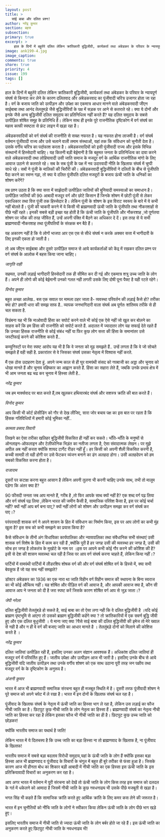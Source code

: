 ```yaml
---
layout: post
title: >
   सांई बाबा और दलित प्रश्न!
author: नरेंद्र कुमार
section: बहस
subsection:
primary: true
excerpt: >
    हाल के दिनों में बहुतेरे दलित लेकिन क्रांतिकारी बुद्धिजीवी, कार्यकर्ता तथा अंबेडकर के परिवार के न्यायपूर्ण संघर्ष से किनारा कर लेने के कारण दलितवाद और अंबेडकरवाद का पूंजीवादी चरित्र उजागर होता जा रहा है।
image: ank199-4.jpg
image_caption: 
comments: true
share: true
priority: 4
issue: 199
tags: []
---
```


हाल के दिनों में बहुतेरे दलित लेकिन क्रांतिकारी बुद्धिजीवी, कार्यकर्ता तथा अंबेडकर के परिवार के न्यायपूर्ण संघर्ष से किनारा कर लेने के कारण दलितवाद और अंबेडकरवाद का पूंजीवादी चरित्र उजागर होता जा रहा है। वर्ग के बजाय जाति को उत्पीड़न और उपेक्षा का एकमात्र आधार मानने वाले अंबेडकरवादी जीएन साईबाबा तथा आनंद तेलतुमड़े जैसे बुद्धिजीवियों के पक्ष में सड़क पर आने से कतराते रहे। क्या ये दोनों और इनके जैसे अन्य बुद्धिजीवी दलित समुदाय का प्रतिनिधित्व नहीं करते हैं? यह दलित समुदाय के सबसे उत्पीड़ित शोषित समूह के प्रतिनिधि हैं। लेकिन साथ ही इनके पूरे राजनीतिक दृष्टिकोण में वर्ग संघर्ष का महत्व काफी स्पष्टता से फ्रंट लाइन में खड़ा रहा है।

अंबेडकरवादियों को वर्ग संघर्ष की राजनीति से सख्त नफरत है। यह नफरत होना लाजमी है। वर्ग संघर्ष वर्तमान पूंजीवादी राज्य और उसे चलाने वाली तमाम संस्थाओं, यहां तक कि संविधान को चुनौती देता है। उसके वर्गीय चरित्र का पर्दाफाश करता है। अंबेडकरवादियों को इसी पूंजीवादी राज्य और इसके विभिन्न संस्थानों में हिस्सेदारी चाहिए। यह कितनी बड़ी बेईमानी है कि बहुमत जनता के प्रतिनिधित्व का दावा करने वाले अंबेडकरवादी तथा लोहियावादी उसी जाति समाज के मजदूर वर्ग के आर्थिक राजनीतिक मांगो के लिए आवाज उठाने से कतराते रहे। सब के सब पूंजी के पक्ष में नव उदारवादी नीति के खिलाफ संघर्ष में चुप्पी साधे रहे। सबों ने पूंजी के मालिकों की चिरौरी की। अंबेडकरवादी बुद्धिजीवियों ने दलितों के बीच से पूंजीपति पैदा करने का स्वप्न गढ़ा, तो क्या ये दलित पूंजीपति दलित मजदूरों के बजाय ऊंची जाति के धनिकों का शोषण करेंगे?

तब प्रश्न उठता है कि क्या सत्ता में साझेदारी उत्पीड़ित जातियों की बुनियादी समस्याओं का समाधान है। उत्पीड़ित जातियों की 90ः आबादी मजदूर वर्ग और छोटे किसान हैं जिनके शोषण में छोटी पूंजी से लेकर एकाधिकार तथा वित्त पूंजी तक हिस्सेदार है। लेकिन पूंजी के शोषण के इस विराट स्वरूप के बारे में ये कभी नहीं बोलते हैं। पूंजी की चाकरी करने में ये किसी भी ब्राह्मणवादी ऊंची जाति के पूंजीपति तथा नौकरशाहों से पीछे नहीं रहते। इनकी सबसे बड़ी इच्छा यह होती है कि ऊंची जाति के पूंजीपति और नौकरशाह ,जो पूर्णतया शोषण पर जोंक की तरह जीवित हैं, उन्हें अपनी पंक्ति में बैठने का अधिकार दे दें।  इस तरह से ये सभी ब्राह्मणवादी नौकरशाह तथा पूंजीपतियों के संरक्षक बन बैठे हैं।

यह अकारण नहीं है कि ये लोगों  भाजपा आर एस एस से सीधे संघर्ष न करके अक्सर सत्ता में भागीदारी के लिए इनकी एकता हो जाती है।

तो अब जीएन साईबाबा और दूसरे उत्पीड़ित समाज से आये कार्यकर्ताओं को केंद्र में रखकर दलित प्रश्न पर वर्ग संघर्ष के आलोक में बहस किया जाना चाहिए।

*जागृति राही*

सहमत, उनकी लड़ाई भागीदारी हिस्सेदारी तक ही सीमित कर दी गई और एकमात्र शत्रु उच्च जाति के लोग हैं। अपने ही लोगो की कोई बेईमानी उनको गलत नही लगती उसके लिए दोषी पूना पैक्ट है यही रटते रहेगे।

*विनोद कुमार*

बहुत अच्छा आलेख.. बस एक सवाल पर मामला ठहर जाता है- व्यवस्था परिवर्तन की लड़ाई कैसे हो? तरीका क्या हो? हमारी धारा की समझ साफ है.. व्यापक जनभागिदारी वाला संघर्ष अब पूर्णतः शांतिमय तरीके से ही चल सकता है.

विडंबना यह भी कि माओवादी हिंसा का सपोर्ट करने वाले भी कोई एक ऐसे नहीं जो खुल कर बोलने का साहस करें कि हम हिंसा की राजनीति को सपोर्ट करते हैं. अदालत में ज्यादातर लोग यह सफाई देते रहते हैं कि उनका हिंसक राजनीति से कोई संबंध नहीं या फिर कुछ लोग सत्ता की हिंसा के समानांतर उसे जस्टीफाई करने की कोशिश करते हैं..

कम्युनिस्टों पर मेरा स्पष्ट आरोप यह भी है कि वे जनता को मूढ समझते हैं.. उन्हें लगता है कि वे जो सोचते समझते हैं वही सही है. प्रकारांतर से वे जिसका संघर्ष उसका नेतृत्व में विश्वास नहीं करते.

मैं एक ठोस उदाहरण देता हूं. अपने जन्म काल से ही घुर वामपंथी संसद को गपबाजी का अड्डा और चुनाव को धोखा मानते हैं और चुनाव वहिष्कार का आह्वान करते हैं. हिंसा का सहारा लेते हैं, जबकि उनके प्रभाव क्षेत्र में भी आम जनता बढ चढ कर चुनाव में हिस्सा लेती है..

*नरेंद्र कुमार*

जब हम मार्क्सवाद पर बात करते हैं,तब खुलकर हथियारबंद संघर्ष और सशस्त्र क्रांति की बात करते हैं।

*विनोद कुमार*

आप किसी भी कोर्ट प्रोसीडिंग को गौर से देख लीजिए, सारा जोर बचाव पक्ष का इस बात पर रहता है कि हिंसक गतिविधियों में हमारी कोई भूमिका नहीं..

*कामता प्रसाद तिवारी*

लिखने का ऐसा तरीका खलिहर बुद्धिजीवी विकसित ही नहीं कर सकते। भाँति-भाँति के मनुष्यों से ऑनलाइन-ऑफलाइन और टेलीफोनिक भिड़ंत का नतीजा लगता है, ऐसा संवादात्मक लेखन। पर मुझे अपील अब नहीं करता क्योंकि शायद टार्गेट रीडर नहीं हूँ। हर किसी को अपनी शैली विकसित करनी है, कच्ची सामग्री तो वही होगी पर उसे फेंटकर व्यंजन बनाने का ढंग अलहदा होगा। उसी अलहदेपन को हम सबको विकसित करना होता है।

*राजाराम*

दूसरों पर कटाक्ष करना बहुत आसान है लेकिन अपनी तुलना भी करनी चाहिए उनके साथ, तभी तो मालूम पड़ेगा कि अंतर क्या है?

90 फीसदी  जनता जब आप मानते हैं, गरीब है ,तो फिर आपके साथ क्यों नहीं है?
एक शब्द वर्ग पढ़ लिया और वर्ग संघर्ष पढ़ लिया ,लेकिन भारत की जमीन कैसी है, सामाजिक परिवेश कैसा है, इस पर कोई चर्चा नहीं? क्यों नहीं आप बर्ग बना पाए,? क्यों नहीं लोगों को शोषण और उत्पीड़न समझा कर वर्ग संघर्ष कर पाए।?

परंपरावादी शासक वर्ग ने अपने शासन के हित में संविधान का निर्माण किया, इस पर आप लोगों का कभी मुंह खुला है? इस सच को कभी समझने का प्रयास किया है?

कैसे संविधान के तीनों अंग विधायिका कार्यपालिका और न्यायपालिका तथा संवैधानिक सभी संस्थाएं उसी शासक वर्ग विशेष के हित में काम कर रही हैं ,क्योंकि पूरी है हर जगह उसी की व्यवस्था हर जगह है, उसी की सोच हर जगह है लोकतंत्र के मुखोटे के नाम पर ।इस पर आपने कभी कोई गौर करने की कोशिश की है? इसी से देश की शासन व्यवस्था चल रही है जिस पर आप वर्ग संघर्ष करना चाहते हैं, लेकिन किया नहीं।?

पार्टियों में वामपंथी पार्टियों में लीडरशिप शोषक वर्ग की और वर्ग संघर्ष शोषित वर्ग के हिस्से में, क्या सभी बेवकूफ हैं जो यह सच नहीं समझते?

डॉक्टर अंबेडकर का 1936 का एक नारा था जाति विहीन वर्ग विहीन समाज की स्थापना के बिना स्वराज का भी कोई औचित्य नहीं। यह शोषित और पीड़ित वर्ग की आवाज है, और आपकी आवाज क्या है, कौन सी आवाज आप ने जनता को दी है जरा स्पष्ट करें जिसके कारण शोषित वर्ग आप से जुड़ जाता।?

*जेपी नरेला*

दलित बुद्धिजीवी तेलतुंबड़े हो सकते है, साई बाबा का तो ऐसा लगा नही कि वे दलित बुद्धिजीवी है ।यदि कोई ब्राह्मण पृष्टभूमि से आएगा तो उसको ब्राह्मण बुद्धिजीवी कहेंगे क्या ? तो क्रांतिकारियों में एक सवर्ण बुद्धि जीवी हुए और एक दलित बुधुजीवी । ये माना जाए क्या ?वैसे साई बाबा की दलित बुद्धिजीवी की इमेज तो मेरे ख्याल से नही है और न ही वे वर्ग की बजाए जाति का आधार मानते है ।  तेलतुंबड़े  दोनों को मिलाने की कोशिस करते है ।

*नरेंद्र कुमार*

दलित जातियां उत्पीड़ित रही हैं, इसलिए उनका अलग संज्ञान आवश्यक हैं। अधिकांश दलित जातियां ही मजदूर वर्ग में परिवर्तित हुए हैं। जातीय उपेक्षा और उत्पीड़न आज भी जारी है। इसलिए उनके बीच से आये बुद्धिजीवी यदि जातीय उत्पीड़न तथा उनके वर्गीय शोषण को एक साथ उठाना पूरी तरह जन पक्षीय तथा मजदूर वर्ग के के दृष्टिकोण के अनुरूप है।

*अंजनी कुमार*

भारत में आज भी ब्राह्मणवादी समाजिक संरचना बहुत ही मजबूत स्थिति में है।
दूसरी तरफ पूंजीवादी शोषण ने पूरे समाज को अपने चपेट में ले रखा है।
भारत में इन दोनों के खिलाफ संघर्ष चल रहा है।

पूंजीवाद के खिलाफ संघर्ष के नेतृत्व में ऊंची जाति का हिस्सा भाग ले रहा है, लेकिन उस लड़ाई का फौज नीची जाति का है। छिटपुट कुछ नीची जाति के लोग नेतृत्व का हिस्सा हैं।
ब्राह्मणवादी संघर्ष का नेतृत्व नीची जाति का हिस्सा कर रहा है लेकिन इसका फौज भी नीची जाति का ही है। छिटपुट कुछ उच्च जाति को छोड़कर!

क्योंकि भारतीय समाज का यथार्थ है जाति!

लेकिन भारत में ये दिलचस्प है कि उच्च जाति का बड़ा हिस्सा ना तो ब्राह्मणवाद के खिलाफ है, ना पूंजीवाद के खिलाफ!

भारतीय समाज में सबसे बड़ा बदलाव विरोधी समुदाय,यहां के ऊंची जाति के लोग हैं क्योंकि इसका बड़ा हिस्सा आज भी ब्राह्मणवाद व पूंजीवाद के विचारों के चंगुल में बहुत ही बुरे तरीका से फंसा हुआ है। जिसके कारण आज भी हीनता बोध का शिकार बड़ी आबादी में नीची जाति का एक हिस्सा इस ऊंची जाति के इस प्रतिक्रियावादी विचारों का अनुकरण कर रहा है।

आप अगर भारत में वर्तमान में पूरी संरचना को देखें तो ऊंची जाति के लोग किस तरह इस समाज को दलदल के गर्त में धकेलने को आमादा है जिसमें नीची जाति के कुछ नवधनाढ्य भी उसके पीछे मजबूती से खड़ा है।

भगत सिंह भी कहते हैं कि सामाजिक क्रांति करते हुए आर्थिक क्रांति के लिए कमर कस लेने की जरूरत है।

भारत में इन चुनौतियों को नीचि जाति के लोगों ने स्वीकार किया लेकिन ऊंची जाति के लोग पीछे भाग खड़े हुए।

इसलिए भारतीय समाज में नीची जाति से ज्यादा ऊंची जाति के लोग बर्बर होते जा रहे हैं। इस ऊंची जाति का अनुकरण करते हुए छिटपुट नीची जाति के नवधनाढ्य भी!